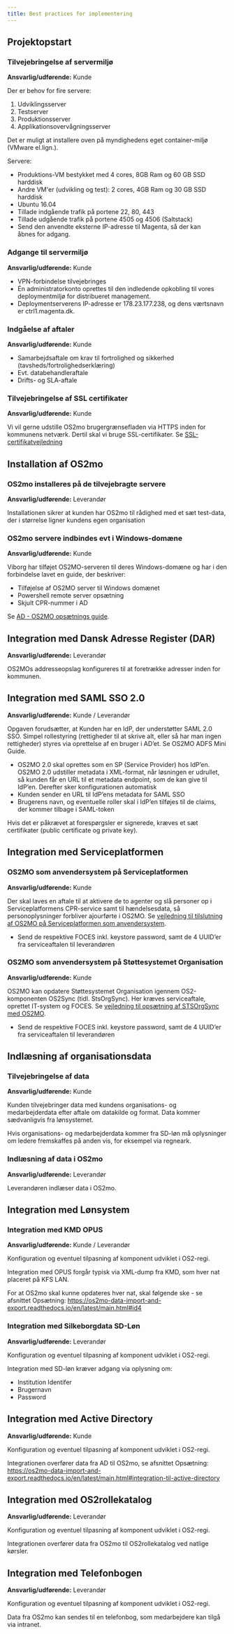 ```yaml
---
title: Best practices for implementering
---
```


## Projektopstart
### Tilvejebringelse af servermiljø
**Ansvarlig/udførende:** Kunde

Der er behov for fire servere:                                     
                                                                   
1.  Udviklingsserver                                               
2.  Testserver                                                     
3.  Produktionsserver                                              
4.  Applikationsovervågningsserver                                 
                                                                   
Det er muligt at installere oven på myndighedens eget container-miljø (VMware el.lign.). 
                                                     
Servere:                                                           
                                                                   
-   Produktions-VM bestykket med 4 cores, 8GB Ram og 60 GB SSD     
    harddisk                                                       
-   Andre VM'er (udvikling og test): 2 cores, 4GB Ram og 30 GB SSD 
    harddisk                                                       
-   Ubuntu 16.04                                                   
-   Tillade indgående trafik på portene 22, 80, 443                
-   Tillade udgående trafik på portene 4505 og 4506 (Saltstack)    
-   Send den anvendte eksterne IP-adresse til Magenta, så der kan  
    åbnes for adgang.

### Adgange til servermiljø
**Ansvarlig/udførende:** Kunde

- VPN-forbindelse tilvejebringes
- Én administratorkonto oprettes til den indledende opkobling til vores deploymentmiljø for distribueret management.
- Deploymentserverens IP-adresse er 178.23.177.238, og dens værtsnavn er ctrl1.magenta.dk.

### Indgåelse af aftaler 
**Ansvarlig/udførende:** Kunde

- Samarbejdsaftale om krav til fortrolighed og sikkerhed (tavsheds/fortrolighedserklæring)
- Evt. databehandleraftale
- Drifts- og SLA-aftale

### Tilvejebringelse af SSL certifikater
**Ansvarlig/udførende:** Kunde

Vi vil gerne udstille OS2mo brugergrænsefladen via HTTPS inden for kommunens netværk. Dertil skal vi bruge SSL-certifikater. Se [SSL-certifikatvejledning](../static/SSL-certifikat%20vejledning.pdf)

## Installation af OS2mo
### OS2mo installeres på de tilvejebragte servere
**Ansvarlig/udførende:** Leverandør

Installationen sikrer at kunden har OS2mo til rådighed med et sæt test-data, der i størrelse ligner kundens egen organisation

### OS2mo servere indbindes evt i Windows-domæne
**Ansvarlig/udførende:** Kunde

Viborg har tilføjet OS2MO-serveren til deres Windows-domæne og har i den forbindelse lavet en guide, der beskriver:

- Tilføjelse af OS2MO server til Windows domænet
- Powershell remote server opsætning
- Skjult CPR-nummer i AD

Se [AD - OS2MO opsætnings guide](../static/AD%20-%20OS2MO%20opsætnings%20guide.pdf).

## Integration med Dansk Adresse Register (DAR)
**Ansvarlig/udførende:** Leverandør

OS2MOs addresseopslag konfigureres til at foretrække adresser inden for kommunen.

## Integration med SAML SSO 2.0
**Ansvarlig/udførende:** Kunde / Leverandør

Opgaven forudsætter, at Kunden har en IdP, der understøtter SAML 2.0 SSO. Simpel rollestyring (rettigheder til at skrive alt, eller så har man ingen rettigheder) styres via oprettelse af en bruger i AD’et. Se OS2MO ADFS Mini Guide.

- OS2MO 2.0 skal oprettes som en SP (Service Provider) hos IdP’en. OS2MO 2.0 udstiller metadata i XML-format, når løsningen er udrullet, så kunden får en URL til et metadata endpoint, som de kan give til IdP’en. Derefter sker konfigurationen automatisk
- Kunden sender en URL til IdP’ens metadata for SAML SSO
- Brugerens navn, og eventuelle roller skal i IdP’en tilføjes til de claims, der kommer tilbage i SAML-token

Hvis det er påkrævet at forespørgsler er signerede, kræves et sæt certifikater (public certificate og private key).

## Integration med Serviceplatformen
### OS2MO som anvendersystem på Serviceplatformen
**Ansvarlig/udførende:** Kunde

Der skal laves en aftale til at aktivere de to agenter og slå personer op i Serviceplatformens CPR-service samt til hændelsesdata, så personoplysninger forbliver ajourførte i OS2MO. Se [vejledning til tilslutning af OS2MO på Serviceplatformen som anvendersystem](../static/Vejledning%20til%20tilslutning%20af%20OS2MO%20på%20Serviceplatformen%20som%20anvendersystem.pdf).

- Send de respektive FOCES inkl. keystore password, samt de 4 UUID’er fra serviceaftalen til leverandøren

### OS2MO som anvendersystem på Støttesystemet Organisation
**Ansvarlig/udførende:** Kunde

OS2MO kan opdatere Støttesystemet Organisation igennem OS2-komponenten OS2Sync (tidl. StsOrgSync). Her kræves serviceaftale, oprettet IT-system og FOCES. Se [vejledning til opsætning af STSOrgSync med OS2MO](../static/Vejledning%20til%20STSOrgSync%20v3.pdf).

- Send de respektive FOCES inkl. keystore password, samt de 4 UUID’er fra serviceaftalen til leverandøren

## Indlæsning af organisationsdata
### Tilvejebringelse af data
**Ansvarlig/udførende:** Kunde

Kunden tilvejebringer data med kundens organisations- og medarbejderdata efter aftale om datakilde og format. Data kommer sædvanligvis fra lønsystemet.

Hvis organisations- og medarbejderdata kommer fra SD-løn må oplysninger om ledere fremskaffes på anden vis, for eksempel via regneark.

### Indlæsning af data i OS2mo
**Ansvarlig/udførende:** Leverandør

Leverandøren indlæser data i OS2mo.

## Integration med Lønsystem
### Integration med KMD OPUS
**Ansvarlig/udførende:** Kunde / Leverandør

Konfiguration og eventuel tilpasning af komponent udviklet i OS2-regi.

Integration med OPUS forgår typisk via XML-dump fra KMD, som hver nat placeret på KFS LAN.

For at OS2mo skal kunne opdateres hver nat, skal følgende ske - se afsnittet Opsætning: https://os2mo-data-import-and-export.readthedocs.io/en/latest/main.html#id4

### Integration med Silkeborgdata SD-Løn
**Ansvarlig/udførende:** Leverandør

Konfiguration og eventuel tilpasning af komponent udviklet i OS2-regi.

Integration med SD-løn kræver adgang via oplysning om:

- Institution Identifer
- Brugernavn
- Password

## Integration med Active Directory
**Ansvarlig/udførende:** Kunde

Konfiguration og eventuel tilpasning af komponent udviklet i OS2-regi.

Integrationen overfører data fra AD til OS2mo, se afsnittet Opsætning: https://os2mo-data-import-and-export.readthedocs.io/en/latest/main.html#integration-til-active-directory

## Integration med OS2rollekatalog
**Ansvarlig/udførende:** Leverandør

Konfiguration og eventuel tilpasning af komponent udviklet i OS2-regi.

Integrationen overfører data fra OS2mo til OS2rollekatalog ved natlige kørsler.

## Integration med Telefonbogen
**Ansvarlig/udførende:** Leverandør

Konfiguration og eventuel tilpasning af komponent udviklet i OS2-regi.

Data fra OS2mo kan sendes til en telefonbog, som medarbejdere kan tilgå via intranet.